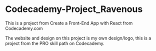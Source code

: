 # Codecademy-Project_Ravenous
This is a project from Create a Front-End App with React from Codecademy.com


The website and design on this project is my own design/logo, this is a project from the PRO skill path on Codecademy.
